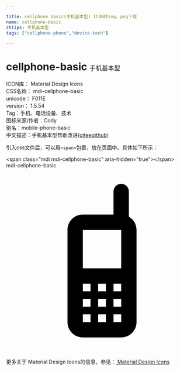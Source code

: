 ```yaml
---

title: cellphone basic(手机基本型) ICON转svg、png下载
name: cellphone-basic
zhTips: 手机基本型
tags: ["cellphone-phone","device-tech"]

---
```


# cellphone-basic  <small style="font-size: 60%;font-weight: 100">手机基本型</small>


<div class="detail-page">
<p>
<span>
ICON库：
<span class="badge-secondary badge">Material Design Icons</span> 
</span>
<br/>
<span>
CSS名称：
<span class="badge-secondary badge">mdi-cellphone-basic</span> 
</span>
<br/>
<span>
unicode：
<span class="badge-secondary badge">F011E</span> 
<copy-btn content='F011E' btn-title=""></copy-btn>
<copy-btn :content='String.fromCodePoint(parseInt("F011E", 16))' btn-title="复制U"></copy-btn>
</span>
<br/>
<span>
version：
<span class="badge-secondary badge">1.5.54</span> 
</span><br/><span>Tag：<span class="badge-light badge"><router-link to="/tags/cellphone-phone.html">手机、电话</router-link></span><span class="badge-light badge"><router-link to="/tags/device-tech.html">设备、技术</router-link></span></span>
<br/>
<span>图标来源/作者：<span class="badge-light badge">Cody</span></span> 
<br/>
<span>别名：<span class="badge-light badge">mobile-phone-basic</span></span><br/><span class="zh-detail">中文描述：<span class="badge-primary badge">手机基本型</span><span class="help-link"><span>帮助改进</span>(<a href="https://gitee.com/liuwave/icon-helper/edit/master/json/material/cellphone-basic.json" target="_blank" rel="noopener noreferrer">gitee</a><a href="https://github.com/liuwave/icon-helper/edit/master/json/material/cellphone-basic.json" target="_blank" rel="noopener noreferrer">github</a></span>)</span><br/>
</p>
</div>
<div class="alert alert-dark">
  <i class="mdi mdi-cellphone-basic mdi-48px"></i>
  <i class="mdi mdi-cellphone-basic mdi-36px"></i>
  <i class="mdi mdi-cellphone-basic mdi-24px"></i>
  <i class="mdi mdi-cellphone-basic mdi-18px"></i>
</div>
<div>
  <p>引入css文件后，可以用<code>&lt;span&gt;</code>包裹，放在页面中。具体如下所示：    
  </p>
  <div class="alert alert-primary" style="font-size: 14px">
    &lt;span class="mdi mdi-cellphone-basic" aria-hidden="true"&gt;&lt;/span&gt;
    <copy-btn content='<span class="mdi mdi-cellphone-basic" aria-hidden="true"></span>'></copy-btn>
  </div>
  <div class="alert alert-secondary">
    <i class="mdi mdi-cellphone-basic"
    style="font-size: 24px"
    aria-hidden="true"></i> mdi-cellphone-basic
    <copy-btn content="mdi-cellphone-basic" btn-title="复制图标名称"></copy-btn>
  </div>
</div>
<div id="svg" class="svg-wrap">
<svg xmlns="http://www.w3.org/2000/svg" viewBox="0 0 24 24"><path d="M15,2A1,1 0 0,0 14,3V6H10C8.89,6 8,6.89 8,8V20C8,21.11 8.89,22 10,22H15C16.11,22 17,21.11 17,20V8C17,7.26 16.6,6.62 16,6.28V3A1,1 0 0,0 15,2M10,8H15V13H10V8M10,15H11V16H10V15M12,15H13V16H12V15M14,15H15V16H14V15M10,17H11V18H10V17M12,17H13V18H12V17M14,17H15V18H14V17M10,19H11V20H10V19M12,19H13V20H12V19M14,19H15V20H14V19Z" /></svg>
</div>
<detail full-name='mdi-cellphone-basic'></detail>
    
<div><p>更多关于 Material Design Icons的信息，参见：<a target="_blank" href="https://iconhelper.cn/material.html"> Material Design Icons</a>
</p></div>
